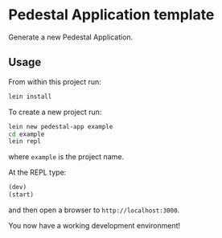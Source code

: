 # Pedestal Application template

Generate a new Pedestal Application.


## Usage

From within this project run:

```bash
lein install
```

To create a new project run:

```bash
lein new pedestal-app example
cd example
lein repl
```

where `example` is the project name.

At the REPL type:

```clj
(dev)
(start)
```

and then open a browser to `http://localhost:3000`.

You now have a working development environment!

<!-- Copyright 2013 Relevance, Inc. -->
